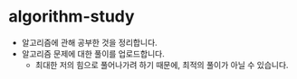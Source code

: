 # algorithm-study

- 알고리즘에 관해 공부한 것을 정리합니다.
- 알고리즘 문제에 대한 풀이를 업로드합니다.
  - 최대한 저의 힘으로 풀어나가려 하기 때문에, 최적의 풀이가 아닐 수 있습니다.